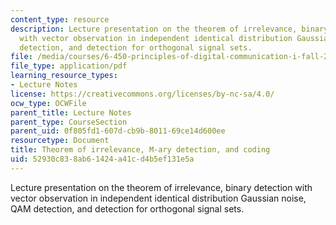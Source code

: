 ```yaml
---
content_type: resource
description: Lecture presentation on the theorem of irrelevance, binary detection
  with vector observation in independent identical distribution Gaussian noise, QAM
  detection, and detection for orthogonal signal sets.
file: /media/courses/6-450-principles-of-digital-communication-i-fall-2009/52930c838ab61424a41cd4b5ef131e5a_MIT6_450F09_slide18.pdf
file_type: application/pdf
learning_resource_types:
- Lecture Notes
license: https://creativecommons.org/licenses/by-nc-sa/4.0/
ocw_type: OCWFile
parent_title: Lecture Notes
parent_type: CourseSection
parent_uid: 0f805fd1-607d-cb9b-8011-69ce14d600ee
resourcetype: Document
title: Theorem of irrelevance, M-ary detection, and coding
uid: 52930c83-8ab6-1424-a41c-d4b5ef131e5a
---
```

Lecture presentation on the theorem of irrelevance, binary detection with vector observation in independent identical distribution Gaussian noise, QAM detection, and detection for orthogonal signal sets.